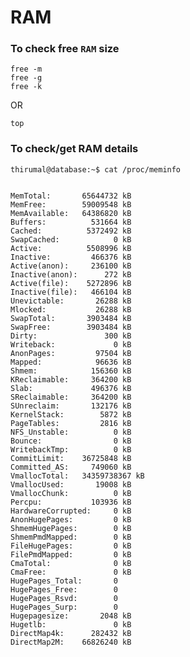 # RAM

### To check free `RAM` size

    free -m
    free -g
    free -k

OR

    top
### To check/get RAM details

    thirumal@database:~$ cat /proc/meminfo


    MemTotal:       65644732 kB
    MemFree:        59009548 kB
    MemAvailable:   64386820 kB
    Buffers:          531664 kB
    Cached:          5372492 kB
    SwapCached:            0 kB
    Active:          5508996 kB
    Inactive:         466376 kB
    Active(anon):     236100 kB
    Inactive(anon):      272 kB
    Active(file):    5272896 kB
    Inactive(file):   466104 kB
    Unevictable:       26288 kB
    Mlocked:           26288 kB
    SwapTotal:       3903484 kB
    SwapFree:        3903484 kB
    Dirty:               300 kB
    Writeback:             0 kB
    AnonPages:         97504 kB
    Mapped:            96636 kB
    Shmem:            156360 kB
    KReclaimable:     364200 kB
    Slab:             496376 kB
    SReclaimable:     364200 kB
    SUnreclaim:       132176 kB
    KernelStack:        5872 kB
    PageTables:         2816 kB
    NFS_Unstable:          0 kB
    Bounce:                0 kB
    WritebackTmp:          0 kB
    CommitLimit:    36725848 kB
    Committed_AS:     749060 kB
    VmallocTotal:   34359738367 kB
    VmallocUsed:       19008 kB
    VmallocChunk:          0 kB
    Percpu:           103936 kB
    HardwareCorrupted:     0 kB
    AnonHugePages:         0 kB
    ShmemHugePages:        0 kB
    ShmemPmdMapped:        0 kB
    FileHugePages:         0 kB
    FilePmdMapped:         0 kB
    CmaTotal:              0 kB
    CmaFree:               0 kB
    HugePages_Total:       0
    HugePages_Free:        0
    HugePages_Rsvd:        0
    HugePages_Surp:        0
    Hugepagesize:       2048 kB
    Hugetlb:               0 kB
    DirectMap4k:      282432 kB
    DirectMap2M:    66826240 kB

### 